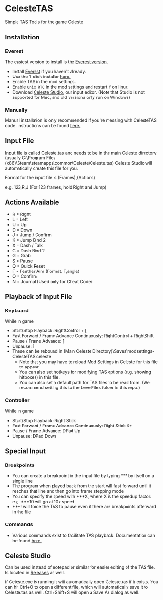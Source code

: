# CelesteTAS
Simple TAS Tools for the game Celeste

## Installation

### Everest

The easiest version to install is the [Everest version](https://github.com/EverestAPI/CelesteTAS-EverestInterop). 

- Install [Everest](https://everestapi.github.io/) if you haven't already.
- Use the 1-click installer [here.](https://gamebanana.com/tools/6715)
- Enable TAS in the mod settings.
- Enable `Unix RTC` in the mod settings and restart if on linux
- Download [Celeste Studio](https://github.com/ShootMe/CelesteTAS/releases/download/TAS/Celeste.Studio.exe), our input editor. (Note that Studio is not supported for Mac, and old versions only run on Windows)

### Manually

Manual installation is only recommended if you're messing with CelesteTAS code. Instructions can be found [here.](https://github.com/ShootMe/CelesteTAS/blob/master/Game/ManualInstructions.md)

## Input File
Input file is called Celeste.tas and needs to be in the main Celeste directory (usually C:\Program Files (x86)\Steam\steamapps\common\Celeste\Celeste.tas) Celeste Studio will automatically create this file for you.

Format for the input file is (Frames),(Actions)

e.g. 123,R,J (For 123 frames, hold Right and Jump)

## Actions Available
- R = Right
- L = Left
- U = Up
- D = Down
- J = Jump / Confirm
- K = Jump Bind 2
- X = Dash / Talk
- C = Dash Bind 2
- G = Grab
- S = Pause
- Q = Quick Reset
- F = Feather Aim (Format: F,angle)
- O = Confirm
- N = Journal (Used only for Cheat Code)

## Playback of Input File
### Keyboard
While in game
- Start/Stop Playback: RightControl + [
- Fast Forward / Frame Advance Continuously: RightControl + RightShift
- Pause / Frame Advance: [
- Unpause: ]
- These can be rebound in (Main Celeste Directory)\Saves\modsettings-CelesteTAS.celeste
  - Note that you may have to reload Mod Settings in Celeste for this file to appear.
  - You can also set hotkeys for modifying TAS options (e.g. showing hitboxes) in this file.
  - You can also set a default path for TAS files to be read from. (We recommend setting this to the LevelFiles folder in this repo.)
  
### Controller
While in game

- Start/Stop Playback: Right Stick
- Fast Forward / Frame Advance Continuously: Right Stick X+
- Pause / Frame Advance: DPad Up
- Unpause: DPad Down

## Special Input
### Breakpoints
- You can create a breakpoint in the input file by typing *** by itself on a single line
- The program when played back from the start will fast forward until it reaches that line and then go into frame stepping mode
- You can specify the speed with ***X, where X is the speedup factor. e.g. ***10 will go at 10x speed
- ***! will force the TAS to pause even if there are breakpoints afterward in the file

### Commands
- Various commands exist to facilitate TAS playback. Documentation can be found [here.](https://github.com/ShootMe/CelesteTAS/blob/master/Game/Commands.md)
  
## Celeste Studio
Can be used instead of notepad or similar for easier editing of the TAS file. Is located in [Releases](https://github.com/ShootMe/CelesteTAS/releases) as well.

If Celeste.exe is running it will automatically open Celeste.tas if it exists. You can hit Ctrl+O to open a different file, which will automatically save it to Celeste.tas as well. Ctrl+Shift+S will open a Save As dialog as well.
